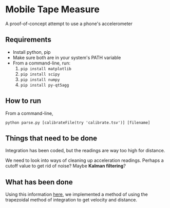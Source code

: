 # Mobile Tape Measure

A proof-of-concept attempt to use a phone's accelerometer

## Requirements

* Install python, pip
* Make sure both are in your system's PATH variable
* From a command-line, run:
    1. `pip install matplotlib`
    1. `pip install scipy`
    1. `pip install numpy`
    1. `pip install py-qt5agg`

## How to run

From a command-line,

`python parse.py [calibrateFile(try 'calibrate.tsv')] [filename]`

## Things that need to be done

Integration has been coded, but the readings are way too high for distance.

We need to look into ways of cleaning up acceleration readings. Perhaps a cutoff value to get rid of noise? Maybe **Kalman filtering**?

## What has been done

Using this information [here](https://stackoverflow.com/questions/17602076/how-do-i-integrate-two-1-d-data-arrays-in-python), we implemented a method of using the trapezoidal method of integration to get velocity and distance.
